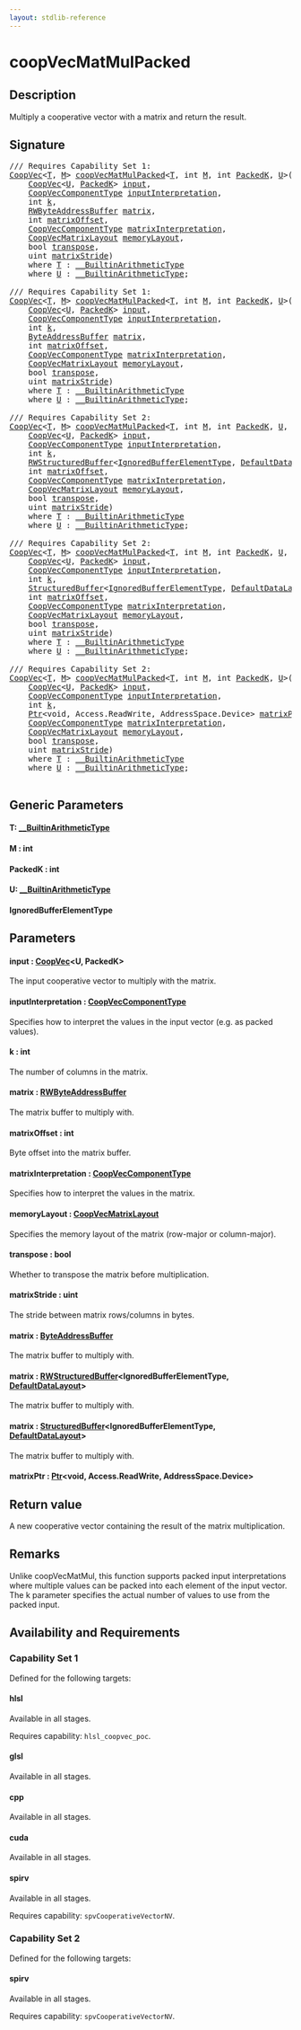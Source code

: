 ```yaml
---
layout: stdlib-reference
---
```


# coopVecMatMulPacked

## Description

Multiply a cooperative vector with a matrix and return the result.



## Signature 

<pre>
/// Requires Capability Set 1:
<a href="../types/coopvec-04/index.html" class="code_type">CoopVec</a>&lt;<a href="coopvecmatmulpacked-47ad.html#typeparam-T" class="code_type">T</a>, <a href="coopvecmatmulpacked-47ad.html#decl-M" class="code_var">M</a>&gt; <a href="coopvecmatmulpacked-47ad.html">coopVecMatMulPacked</a>&lt;<a href="coopvecmatmulpacked-47ad.html#typeparam-T" class="code_type">T</a>, <span class="code_keyword">int</span> <a href="coopvecmatmulpacked-47ad.html#decl-M" class="code_var">M</a>, <span class="code_keyword">int</span> <a href="coopvecmatmulpacked-47ad.html#decl-PackedK" class="code_var">PackedK</a>, <a href="coopvecmatmulpacked-47ad.html#typeparam-U" class="code_type">U</a>&gt;(
    <a href="../types/coopvec-04/index.html" class="code_type">CoopVec</a>&lt;<a href="coopvecmatmulpacked-47ad.html#typeparam-U" class="code_type">U</a>, <a href="coopvecmatmulpacked-47ad.html#decl-PackedK" class="code_var">PackedK</a>&gt; <a href="coopvecmatmulpacked-47ad.html#decl-input" class="code_param">input</a>,
    <a href="../types/coopveccomponenttype-047g/index.html" class="code_type">CoopVecComponentType</a> <a href="coopvecmatmulpacked-47ad.html#decl-inputInterpretation" class="code_param">inputInterpretation</a>,
    <span class="code_keyword">int</span> <a href="coopvecmatmulpacked-47ad.html#decl-k" class="code_param">k</a>,
    <a href="../types/rwbyteaddressbuffer-0126d/index.html" class="code_type">RWByteAddressBuffer</a> <a href="coopvecmatmulpacked-47ad.html#decl-matrix" class="code_param">matrix</a>,
    <span class="code_keyword">int</span> <a href="coopvecmatmulpacked-47ad.html#decl-matrixOffset" class="code_param">matrixOffset</a>,
    <a href="../types/coopveccomponenttype-047g/index.html" class="code_type">CoopVecComponentType</a> <a href="coopvecmatmulpacked-47ad.html#decl-matrixInterpretation" class="code_param">matrixInterpretation</a>,
    <a href="../types/coopvecmatrixlayout-047d/index.html" class="code_type">CoopVecMatrixLayout</a> <a href="coopvecmatmulpacked-47ad.html#decl-memoryLayout" class="code_param">memoryLayout</a>,
    <span class="code_keyword">bool</span> <a href="coopvecmatmulpacked-47ad.html#decl-transpose" class="code_param">transpose</a>,
    <span class="code_keyword">uint</span> <a href="coopvecmatmulpacked-47ad.html#decl-matrixStride" class="code_param">matrixStride</a>)
    <span class='code_keyword'>where</span> <a href="coopvecmatmulpacked-47ad.html#typeparam-T" class="code_type">T</a> : <a href="../interfaces/0_builtinarithmetictype-029j/index.html" class="code_type">__BuiltinArithmeticType</a>
    <span class='code_keyword'>where</span> <a href="coopvecmatmulpacked-47ad.html#typeparam-U" class="code_type">U</a> : <a href="../interfaces/0_builtinarithmetictype-029j/index.html" class="code_type">__BuiltinArithmeticType</a>;

/// Requires Capability Set 1:
<a href="../types/coopvec-04/index.html" class="code_type">CoopVec</a>&lt;<a href="coopvecmatmulpacked-47ad.html#typeparam-T" class="code_type">T</a>, <a href="coopvecmatmulpacked-47ad.html#decl-M" class="code_var">M</a>&gt; <a href="coopvecmatmulpacked-47ad.html">coopVecMatMulPacked</a>&lt;<a href="coopvecmatmulpacked-47ad.html#typeparam-T" class="code_type">T</a>, <span class="code_keyword">int</span> <a href="coopvecmatmulpacked-47ad.html#decl-M" class="code_var">M</a>, <span class="code_keyword">int</span> <a href="coopvecmatmulpacked-47ad.html#decl-PackedK" class="code_var">PackedK</a>, <a href="coopvecmatmulpacked-47ad.html#typeparam-U" class="code_type">U</a>&gt;(
    <a href="../types/coopvec-04/index.html" class="code_type">CoopVec</a>&lt;<a href="coopvecmatmulpacked-47ad.html#typeparam-U" class="code_type">U</a>, <a href="coopvecmatmulpacked-47ad.html#decl-PackedK" class="code_var">PackedK</a>&gt; <a href="coopvecmatmulpacked-47ad.html#decl-input" class="code_param">input</a>,
    <a href="../types/coopveccomponenttype-047g/index.html" class="code_type">CoopVecComponentType</a> <a href="coopvecmatmulpacked-47ad.html#decl-inputInterpretation" class="code_param">inputInterpretation</a>,
    <span class="code_keyword">int</span> <a href="coopvecmatmulpacked-47ad.html#decl-k" class="code_param">k</a>,
    <a href="../types/byteaddressbuffer-04b/index.html" class="code_type">ByteAddressBuffer</a> <a href="coopvecmatmulpacked-47ad.html#decl-matrix" class="code_param">matrix</a>,
    <span class="code_keyword">int</span> <a href="coopvecmatmulpacked-47ad.html#decl-matrixOffset" class="code_param">matrixOffset</a>,
    <a href="../types/coopveccomponenttype-047g/index.html" class="code_type">CoopVecComponentType</a> <a href="coopvecmatmulpacked-47ad.html#decl-matrixInterpretation" class="code_param">matrixInterpretation</a>,
    <a href="../types/coopvecmatrixlayout-047d/index.html" class="code_type">CoopVecMatrixLayout</a> <a href="coopvecmatmulpacked-47ad.html#decl-memoryLayout" class="code_param">memoryLayout</a>,
    <span class="code_keyword">bool</span> <a href="coopvecmatmulpacked-47ad.html#decl-transpose" class="code_param">transpose</a>,
    <span class="code_keyword">uint</span> <a href="coopvecmatmulpacked-47ad.html#decl-matrixStride" class="code_param">matrixStride</a>)
    <span class='code_keyword'>where</span> <a href="coopvecmatmulpacked-47ad.html#typeparam-T" class="code_type">T</a> : <a href="../interfaces/0_builtinarithmetictype-029j/index.html" class="code_type">__BuiltinArithmeticType</a>
    <span class='code_keyword'>where</span> <a href="coopvecmatmulpacked-47ad.html#typeparam-U" class="code_type">U</a> : <a href="../interfaces/0_builtinarithmetictype-029j/index.html" class="code_type">__BuiltinArithmeticType</a>;

/// Requires Capability Set 2:
<a href="../types/coopvec-04/index.html" class="code_type">CoopVec</a>&lt;<a href="coopvecmatmulpacked-47ad.html#typeparam-T" class="code_type">T</a>, <a href="coopvecmatmulpacked-47ad.html#decl-M" class="code_var">M</a>&gt; <a href="coopvecmatmulpacked-47ad.html">coopVecMatMulPacked</a>&lt;<a href="coopvecmatmulpacked-47ad.html#typeparam-T" class="code_type">T</a>, <span class="code_keyword">int</span> <a href="coopvecmatmulpacked-47ad.html#decl-M" class="code_var">M</a>, <span class="code_keyword">int</span> <a href="coopvecmatmulpacked-47ad.html#decl-PackedK" class="code_var">PackedK</a>, <a href="coopvecmatmulpacked-47ad.html#typeparam-U" class="code_type">U</a>, <a href="coopvecmatmulpacked-47ad.html#typeparam-IgnoredBufferElementType" class="code_type">IgnoredBufferElementType</a>&gt;(
    <a href="../types/coopvec-04/index.html" class="code_type">CoopVec</a>&lt;<a href="coopvecmatmulpacked-47ad.html#typeparam-U" class="code_type">U</a>, <a href="coopvecmatmulpacked-47ad.html#decl-PackedK" class="code_var">PackedK</a>&gt; <a href="coopvecmatmulpacked-47ad.html#decl-input" class="code_param">input</a>,
    <a href="../types/coopveccomponenttype-047g/index.html" class="code_type">CoopVecComponentType</a> <a href="coopvecmatmulpacked-47ad.html#decl-inputInterpretation" class="code_param">inputInterpretation</a>,
    <span class="code_keyword">int</span> <a href="coopvecmatmulpacked-47ad.html#decl-k" class="code_param">k</a>,
    <a href="../types/rwstructuredbuffer-012c/index.html" class="code_type">RWStructuredBuffer</a>&lt;<a href="coopvecmatmulpacked-47ad.html#typeparam-IgnoredBufferElementType" class="code_type">IgnoredBufferElementType</a>, <a href="../types/defaultdatalayout-07b/index.html" class="code_type">DefaultDataLayout</a>&gt; <a href="coopvecmatmulpacked-47ad.html#decl-matrix" class="code_param">matrix</a>,
    <span class="code_keyword">int</span> <a href="coopvecmatmulpacked-47ad.html#decl-matrixOffset" class="code_param">matrixOffset</a>,
    <a href="../types/coopveccomponenttype-047g/index.html" class="code_type">CoopVecComponentType</a> <a href="coopvecmatmulpacked-47ad.html#decl-matrixInterpretation" class="code_param">matrixInterpretation</a>,
    <a href="../types/coopvecmatrixlayout-047d/index.html" class="code_type">CoopVecMatrixLayout</a> <a href="coopvecmatmulpacked-47ad.html#decl-memoryLayout" class="code_param">memoryLayout</a>,
    <span class="code_keyword">bool</span> <a href="coopvecmatmulpacked-47ad.html#decl-transpose" class="code_param">transpose</a>,
    <span class="code_keyword">uint</span> <a href="coopvecmatmulpacked-47ad.html#decl-matrixStride" class="code_param">matrixStride</a>)
    <span class='code_keyword'>where</span> <a href="coopvecmatmulpacked-47ad.html#typeparam-T" class="code_type">T</a> : <a href="../interfaces/0_builtinarithmetictype-029j/index.html" class="code_type">__BuiltinArithmeticType</a>
    <span class='code_keyword'>where</span> <a href="coopvecmatmulpacked-47ad.html#typeparam-U" class="code_type">U</a> : <a href="../interfaces/0_builtinarithmetictype-029j/index.html" class="code_type">__BuiltinArithmeticType</a>;

/// Requires Capability Set 2:
<a href="../types/coopvec-04/index.html" class="code_type">CoopVec</a>&lt;<a href="coopvecmatmulpacked-47ad.html#typeparam-T" class="code_type">T</a>, <a href="coopvecmatmulpacked-47ad.html#decl-M" class="code_var">M</a>&gt; <a href="coopvecmatmulpacked-47ad.html">coopVecMatMulPacked</a>&lt;<a href="coopvecmatmulpacked-47ad.html#typeparam-T" class="code_type">T</a>, <span class="code_keyword">int</span> <a href="coopvecmatmulpacked-47ad.html#decl-M" class="code_var">M</a>, <span class="code_keyword">int</span> <a href="coopvecmatmulpacked-47ad.html#decl-PackedK" class="code_var">PackedK</a>, <a href="coopvecmatmulpacked-47ad.html#typeparam-U" class="code_type">U</a>, <a href="coopvecmatmulpacked-47ad.html#typeparam-IgnoredBufferElementType" class="code_type">IgnoredBufferElementType</a>&gt;(
    <a href="../types/coopvec-04/index.html" class="code_type">CoopVec</a>&lt;<a href="coopvecmatmulpacked-47ad.html#typeparam-U" class="code_type">U</a>, <a href="coopvecmatmulpacked-47ad.html#decl-PackedK" class="code_var">PackedK</a>&gt; <a href="coopvecmatmulpacked-47ad.html#decl-input" class="code_param">input</a>,
    <a href="../types/coopveccomponenttype-047g/index.html" class="code_type">CoopVecComponentType</a> <a href="coopvecmatmulpacked-47ad.html#decl-inputInterpretation" class="code_param">inputInterpretation</a>,
    <span class="code_keyword">int</span> <a href="coopvecmatmulpacked-47ad.html#decl-k" class="code_param">k</a>,
    <a href="../types/structuredbuffer-0a/index.html" class="code_type">StructuredBuffer</a>&lt;<a href="coopvecmatmulpacked-47ad.html#typeparam-IgnoredBufferElementType" class="code_type">IgnoredBufferElementType</a>, <a href="../types/defaultdatalayout-07b/index.html" class="code_type">DefaultDataLayout</a>&gt; <a href="coopvecmatmulpacked-47ad.html#decl-matrix" class="code_param">matrix</a>,
    <span class="code_keyword">int</span> <a href="coopvecmatmulpacked-47ad.html#decl-matrixOffset" class="code_param">matrixOffset</a>,
    <a href="../types/coopveccomponenttype-047g/index.html" class="code_type">CoopVecComponentType</a> <a href="coopvecmatmulpacked-47ad.html#decl-matrixInterpretation" class="code_param">matrixInterpretation</a>,
    <a href="../types/coopvecmatrixlayout-047d/index.html" class="code_type">CoopVecMatrixLayout</a> <a href="coopvecmatmulpacked-47ad.html#decl-memoryLayout" class="code_param">memoryLayout</a>,
    <span class="code_keyword">bool</span> <a href="coopvecmatmulpacked-47ad.html#decl-transpose" class="code_param">transpose</a>,
    <span class="code_keyword">uint</span> <a href="coopvecmatmulpacked-47ad.html#decl-matrixStride" class="code_param">matrixStride</a>)
    <span class='code_keyword'>where</span> <a href="coopvecmatmulpacked-47ad.html#typeparam-T" class="code_type">T</a> : <a href="../interfaces/0_builtinarithmetictype-029j/index.html" class="code_type">__BuiltinArithmeticType</a>
    <span class='code_keyword'>where</span> <a href="coopvecmatmulpacked-47ad.html#typeparam-U" class="code_type">U</a> : <a href="../interfaces/0_builtinarithmetictype-029j/index.html" class="code_type">__BuiltinArithmeticType</a>;

/// Requires Capability Set 2:
<a href="../types/coopvec-04/index.html" class="code_type">CoopVec</a>&lt;<a href="coopvecmatmulpacked-47ad.html#typeparam-T" class="code_type">T</a>, <a href="coopvecmatmulpacked-47ad.html#decl-M" class="code_var">M</a>&gt; <a href="coopvecmatmulpacked-47ad.html">coopVecMatMulPacked</a>&lt;<a href="coopvecmatmulpacked-47ad.html#typeparam-T" class="code_type">T</a>, <span class="code_keyword">int</span> <a href="coopvecmatmulpacked-47ad.html#decl-M" class="code_var">M</a>, <span class="code_keyword">int</span> <a href="coopvecmatmulpacked-47ad.html#decl-PackedK" class="code_var">PackedK</a>, <a href="coopvecmatmulpacked-47ad.html#typeparam-U" class="code_type">U</a>&gt;(
    <a href="../types/coopvec-04/index.html" class="code_type">CoopVec</a>&lt;<a href="coopvecmatmulpacked-47ad.html#typeparam-U" class="code_type">U</a>, <a href="coopvecmatmulpacked-47ad.html#decl-PackedK" class="code_var">PackedK</a>&gt; <a href="coopvecmatmulpacked-47ad.html#decl-input" class="code_param">input</a>,
    <a href="../types/coopveccomponenttype-047g/index.html" class="code_type">CoopVecComponentType</a> <a href="coopvecmatmulpacked-47ad.html#decl-inputInterpretation" class="code_param">inputInterpretation</a>,
    <span class="code_keyword">int</span> <a href="coopvecmatmulpacked-47ad.html#decl-k" class="code_param">k</a>,
    <a href="../types/ptr-0/index.html" class="code_type">Ptr</a>&lt;<span class="code_keyword">void</span>, Access.ReadWrite, AddressSpace.Device&gt; <a href="coopvecmatmulpacked-47ad.html#decl-matrixPtr" class="code_param">matrixPtr</a>,
    <a href="../types/coopveccomponenttype-047g/index.html" class="code_type">CoopVecComponentType</a> <a href="coopvecmatmulpacked-47ad.html#decl-matrixInterpretation" class="code_param">matrixInterpretation</a>,
    <a href="../types/coopvecmatrixlayout-047d/index.html" class="code_type">CoopVecMatrixLayout</a> <a href="coopvecmatmulpacked-47ad.html#decl-memoryLayout" class="code_param">memoryLayout</a>,
    <span class="code_keyword">bool</span> <a href="coopvecmatmulpacked-47ad.html#decl-transpose" class="code_param">transpose</a>,
    <span class="code_keyword">uint</span> <a href="coopvecmatmulpacked-47ad.html#decl-matrixStride" class="code_param">matrixStride</a>)
    <span class='code_keyword'>where</span> <a href="coopvecmatmulpacked-47ad.html#typeparam-T" class="code_type">T</a> : <a href="../interfaces/0_builtinarithmetictype-029j/index.html" class="code_type">__BuiltinArithmeticType</a>
    <span class='code_keyword'>where</span> <a href="coopvecmatmulpacked-47ad.html#typeparam-U" class="code_type">U</a> : <a href="../interfaces/0_builtinarithmetictype-029j/index.html" class="code_type">__BuiltinArithmeticType</a>;

</pre>

## Generic Parameters

####  <a id="typeparam-T"></a>T: [\_\_BuiltinArithmeticType](../interfaces/0_builtinarithmetictype-029j/index.html)
####  <a id="decl-M"></a>M  : int
####  <a id="decl-PackedK"></a>PackedK  : int
####  <a id="typeparam-U"></a>U: [\_\_BuiltinArithmeticType](../interfaces/0_builtinarithmetictype-029j/index.html)
####  <a id="typeparam-IgnoredBufferElementType"></a>IgnoredBufferElementType

## Parameters

####  <a id="decl-input"></a>input  : [CoopVec](../types/coopvec-04/index.html)\<U, PackedK\>
The input cooperative vector to multiply with the matrix.

####  <a id="decl-inputInterpretation"></a>inputInterpretation  : [CoopVecComponentType](../types/coopveccomponenttype-047g/index.html)
Specifies how to interpret the values in the input vector (e.g. as packed values).

####  <a id="decl-k"></a>k  : int
The number of columns in the matrix.

####  <a id="decl-matrix"></a>matrix  : [RWByteAddressBuffer](../types/rwbyteaddressbuffer-0126d/index.html)
The matrix buffer to multiply with.

####  <a id="decl-matrixOffset"></a>matrixOffset  : int
Byte offset into the matrix buffer.

####  <a id="decl-matrixInterpretation"></a>matrixInterpretation  : [CoopVecComponentType](../types/coopveccomponenttype-047g/index.html)
Specifies how to interpret the values in the matrix.

####  <a id="decl-memoryLayout"></a>memoryLayout  : [CoopVecMatrixLayout](../types/coopvecmatrixlayout-047d/index.html)
Specifies the memory layout of the matrix (row-major or column-major).

####  <a id="decl-transpose"></a>transpose  : bool
Whether to transpose the matrix before multiplication.

####  <a id="decl-matrixStride"></a>matrixStride  : uint
The stride between matrix rows/columns in bytes.

####  <a id="decl-matrix"></a>matrix  : [ByteAddressBuffer](../types/byteaddressbuffer-04b/index.html)
The matrix buffer to multiply with.

####  <a id="decl-matrix"></a>matrix  : [RWStructuredBuffer](../types/rwstructuredbuffer-012c/index.html)\<IgnoredBufferElementType, [DefaultDataLayout](../types/defaultdatalayout-07b/index.html)\>
The matrix buffer to multiply with.

####  <a id="decl-matrix"></a>matrix  : [StructuredBuffer](../types/structuredbuffer-0a/index.html)\<IgnoredBufferElementType, [DefaultDataLayout](../types/defaultdatalayout-07b/index.html)\>
The matrix buffer to multiply with.

####  <a id="decl-matrixPtr"></a>matrixPtr  : [Ptr](../types/ptr-0/index.html)\<void, Access\.ReadWrite, AddressSpace\.Device\>

## Return value
A new cooperative vector containing the result of the matrix multiplication.

## Remarks
Unlike coopVecMatMul, this function supports packed input interpretations where multiple values
can be packed into each element of the input vector. The k parameter specifies the actual number of
values to use from the packed input.


## Availability and Requirements

### Capability Set 1

Defined for the following targets:

#### hlsl
Available in all stages.

Requires capability: `hlsl_coopvec_poc`.
#### glsl
Available in all stages.

#### cpp
Available in all stages.

#### cuda
Available in all stages.

#### spirv
Available in all stages.

Requires capability: `spvCooperativeVectorNV`.

### Capability Set 2

Defined for the following targets:

#### spirv
Available in all stages.

Requires capability: `spvCooperativeVectorNV`.


